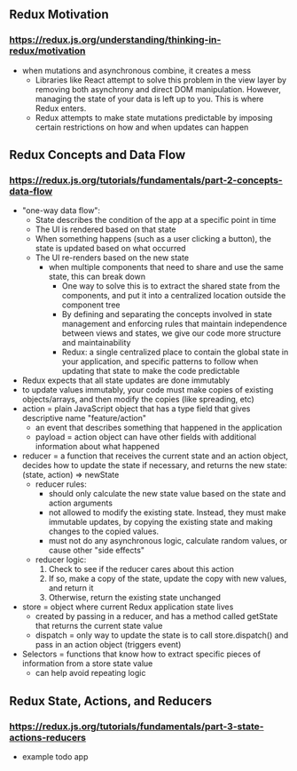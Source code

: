 ## Redux Motivation
### https://redux.js.org/understanding/thinking-in-redux/motivation
- when mutations and asynchronous combine, it creates a mess
  - Libraries like React attempt to solve this problem in the view layer by removing both asynchrony and direct DOM manipulation. However, managing the state of your data is left up to you. This is where Redux enters.
  - Redux attempts to make state mutations predictable by imposing certain restrictions on how and when updates can happen
  
  
## Redux Concepts and Data Flow
### https://redux.js.org/tutorials/fundamentals/part-2-concepts-data-flow
- "one-way data flow":
  - State describes the condition of the app at a specific point in time
  - The UI is rendered based on that state
  - When something happens (such as a user clicking a button), the state is updated based on what occurred
  - The UI re-renders based on the new state
      - when multiple components that need to share and use the same state, this can break down
        - One way to solve this is to extract the shared state from the components, and put it into a centralized location outside the component tree
        - By defining and separating the concepts involved in state management and enforcing rules that maintain independence between views and states, we give our code more structure and maintainability
        - Redux: a single centralized place to contain the global state in your application, and specific patterns to follow when updating that state to make the code predictable
- Redux expects that all state updates are done immutably
 - to update values immutably, your code must make copies of existing objects/arrays, and then modify the copies (like spreading, etc)
- action = plain JavaScript object that has a type field that gives descriptive name "feature/action"
  - an event that describes something that happened in the application
  - payload = action object can have other fields with additional information about what happened
- reducer = a function that receives the current state and an action object, decides how to update the state if necessary, and returns the new state: (state, action) => newState
  - reducer rules:
    - should only calculate the new state value based on the state and action arguments
    - not allowed to modify the existing state. Instead, they must make immutable updates, by copying the existing state and making changes to the copied values.
    - must not do any asynchronous logic, calculate random values, or cause other "side effects"
  - reducer logic:
    1. Check to see if the reducer cares about this action
    2. If so, make a copy of the state, update the copy with new values, and return it
    3. Otherwise, return the existing state unchanged
- store = object where current Redux application state lives
  - created by passing in a reducer, and has a method called getState that returns the current state value
  - dispatch = only way to update the state is to call store.dispatch() and pass in an action object (triggers event)
- Selectors = functions that know how to extract specific pieces of information from a store state value
  - can help avoid repeating logic
  
## Redux State, Actions, and Reducers
### https://redux.js.org/tutorials/fundamentals/part-3-state-actions-reducers
- example todo app
      
